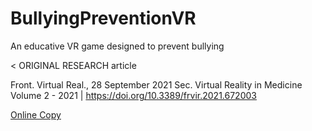 # BullyingPreventionVR
An educative VR game designed to prevent bullying

< ORIGINAL RESEARCH article
          
Front. Virtual Real., 28 September 2021
Sec. Virtual Reality in Medicine
Volume 2 - 2021 | https://doi.org/10.3389/frvir.2021.672003
          
[Online Copy](https://www.frontiersin.org/articles/10.3389/frvir.2021.672003/full)
